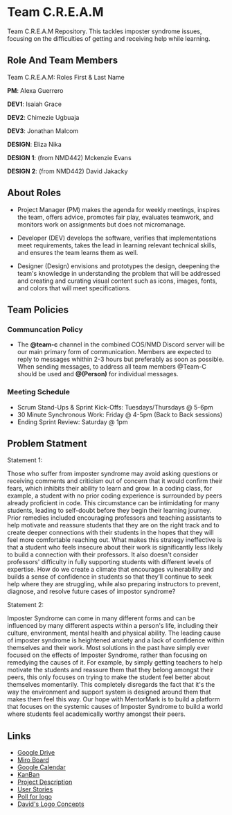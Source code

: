 # Team C.R.E.A.M
Team C.R.E.A.M Repository. This tackles imposter syndrome issues, focusing on the difficulties of getting and receiving help while learning.


## Role And Team Members
Team C.R.E.A.M: Roles First & Last Name


__PM__: Alexa Guerrero

__DEV1__: Isaiah Grace

__DEV2__: Chimezie Ugbuaja

__DEV3__: Jonathan Malcom

__DESIGN__: Eliza Nika

__DESIGN 1__: (from NMD442) Mckenzie Evans

__DESIGN 2__: (from NMD442) David Jakacky


## About Roles
* Project Manager (PM) makes the agenda for weekly meetings, inspires the team, offers advice, promotes fair play, evaluates teamwork, and monitors work on assignments but does not micromanage.
  
* Developer (DEV) develops the software, verifies that implementations meet requirements, takes the lead in learning relevant technical skills, and ensures the team learns them as well.

* Designer (Design) envisions and prototypes the design, deepening the team's knowledge in understanding the problem that will be addressed and creating and curating visual content such as icons, images, fonts, and colors that will meet specifications.

## Team Policies
### Communcation Policy
* The __@team-c__ channel in the combined COS/NMD Discord server will be our main primary form of communication. Members are expected to reply to messages whithin 2-3 hours but preferably as soon as possible. When sending messages, to address all team members @Team-C should be used and __@(Person)__ for individual messages.

### Meeting Schedule
* Scrum Stand-Ups & Sprint Kick-Offs: Tuesdays/Thursdays @ 5-6pm
* 30 Minute Synchronous Work: Friday @ 4-5pm (Back to Back sessions)
* Ending Sprint Review: Saturday @ 1pm



## Problem Statment
Statement 1:

Those who suffer from imposter syndrome may avoid asking questions or receiving comments and criticism out of concern that it would confirm their fears, which inhibits their ability to learn and grow. In a coding class, for example, a student with no prior coding experience is surrounded by peers already proficient in code. This circumstance can be intimidating for many students, leading to self-doubt before they begin their learning journey. Prior remedies included encouraging professors and teaching assistants to help motivate and reassure students that they are on the right track and to create deeper connections with their students in the hopes that they will feel more comfortable reaching out. What makes this strategy ineffective is that a student who feels insecure about their work is significantly less likely to build a connection with their professors. It also doesn't consider professors' difficulty in fully supporting students with different levels of expertise.  How do we create a climate that encourages vulnerability and builds a sense of confidence in students so that they’ll continue to seek help where they are struggling, while also preparing instructors to prevent, diagnose, and resolve future cases of impostor syndrome? 

Statement 2:

Imposter Syndrome can come in many different forms and can be influenced by many different aspects within a person's life, including their culture, environment, mental health and physical ability. The leading cause of imposter syndrome is heightened anxiety and a lack of confidence within themselves and their work. Most solutions in the past have simply ever focused on the effects of Imposter Syndrome, rather than focusing on remedying  the causes of it. For example, by simply getting teachers to help motivate the students and reassure them that they belong amongst their peers, this only focuses on trying to make the student feel better about themselves momentarily. This completely disregards the fact that it's the way the environment and support system is designed around them that makes them feel this way. Our hope with MentorMark is to build a platform that focuses on the systemic causes of Imposter Syndrome to build a world where students feel academically worthy amongst their peers.

## Links
* [Google Drive](https://drive.google.com/drive/u/0/folders/0ACeqdmZ1_nN4Uk9PVA)
* [Miro Board](https://miro.com/app/board/uXjVNfcEPWo=/?share_link_id=184606767617)
* [Google Calendar](https://calendar.google.com/calendar/embed?src=c_7bba563e82818d1173a24e233d69a664315f7c7cfdb4a2a2fc73d89ff0305eff%40group.calendar.google.com&ctz=America%2FNew_York)
* [KanBan](nmd442.atlassian.net)
* [Project Description](https://docs.google.com/document/d/1pYaFWD5ZjIMYsY10G6Tj2zTQovdf3BRFGm2aURBWf1c/edit?usp=sharing)
* [User Stories](https://docs.google.com/document/d/1yl5TXeCvfRcu4HLLEaKomIPF_wTQ4EDAqwn78GlSDbM/edit?usp=sharing)
* [Poll for logo](https://forms.gle/RVAcgvDBEfiSFBfB6)
* [David's Logo Concepts](https://drive.google.com/file/d/1i6xQqPnGXr6O4zTBSE-dzAMBrYRJE3pF/view?usp=sharing)
